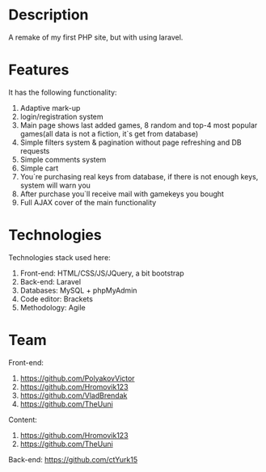 # Description
A remake of my first PHP site, but with using laravel.

# Features
It has the following functionality:
1. Adaptive mark-up
1. login/registration system
1. Main page shows last added games, 8 random and top-4 most popular games(all data is not a fiction, it`s get from database)
1. Simple filters system & pagination without page refreshing and DB requests
1. Simple comments system
1. Simple cart
1. You`re purchasing real keys from database, if there is not enough keys, system will warn you
1. After purchase you`ll receive mail with gamekeys you bought
1. Full AJAX cover of the main functionality

# Technologies
Technologies stack used here:
1. Front-end: HTML/CSS/JS/JQuery, a bit bootstrap
1. Back-end: Laravel 
1. Databases: MySQL + phpMyAdmin
1. Code editor: Brackets
1. Methodology: Agile

# Team
Front-end: 
1. https://github.com/PolyakovVictor
1. https://github.com/Hromovik123
1. https://github.com/VladBrendak
1. https://github.com/TheUuni

Content: 
1. https://github.com/Hromovik123
1. https://github.com/TheUuni

Back-end: https://github.com/ctYurk15
